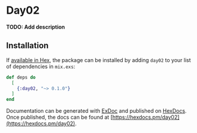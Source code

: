 # Day02

**TODO: Add description**

## Installation

If [available in Hex](https://hex.pm/docs/publish), the package can be installed
by adding `day02` to your list of dependencies in `mix.exs`:

```elixir
def deps do
  [
    {:day02, "~> 0.1.0"}
  ]
end
```

Documentation can be generated with [ExDoc](https://github.com/elixir-lang/ex_doc)
and published on [HexDocs](https://hexdocs.pm). Once published, the docs can
be found at [https://hexdocs.pm/day02](https://hexdocs.pm/day02).

